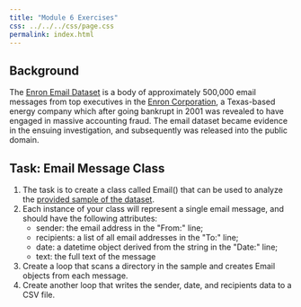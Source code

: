 ```yaml
---
title: "Module 6 Exercises"
css: ../../../css/page.css
permalink: index.html
---
```


## Background

The [Enron Email Dataset](https://www.cs.cmu.edu/~./enron/) is a body of approximately 500,000 email messages from top executives in the [Enron Corporation](https://en.wikipedia.org/wiki/Enron), a Texas-based energy company which after going bankrupt in 2001 was revealed to have engaged in massive accounting fraud. The email dataset became evidence in the ensuing investigation, and subsequently was released into the public domain.

## Task: Email Message Class

1. The task is to create a class called Email() that can be used to analyze the  [provided sample of the dataset](../../module05/exercises/enron-sample.zip).
2. Each instance of your class will represent a single email message, and should have the following attributes:
    - sender: the email address in the "From:" line;
    - recipients: a list of all email addresses in the "To:" line;
    - date: a datetime object derived from the string in the "Date:" line;
    - text: the full text of the message
3. Create a loop that scans a directory in the sample and creates Email objects from each message.
4. Create another loop that writes the sender, date, and recipients data to a CSV file.

